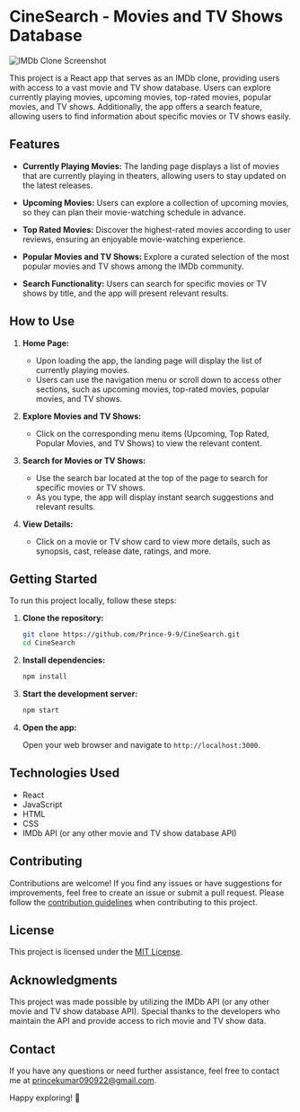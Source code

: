 # CineSearch - Movies and TV Shows Database

![IMDb Clone Screenshot](link-to-screenshot.png)

This project is a React app that serves as an IMDb clone, providing users with access to a vast movie and TV show database. Users can explore currently playing movies, upcoming movies, top-rated movies, popular movies, and TV shows. Additionally, the app offers a search feature, allowing users to find information about specific movies or TV shows easily.

## Features

- **Currently Playing Movies:** The landing page displays a list of movies that are currently playing in theaters, allowing users to stay updated on the latest releases.

- **Upcoming Movies:** Users can explore a collection of upcoming movies, so they can plan their movie-watching schedule in advance.

- **Top Rated Movies:** Discover the highest-rated movies according to user reviews, ensuring an enjoyable movie-watching experience.

- **Popular Movies and TV Shows:** Explore a curated selection of the most popular movies and TV shows among the IMDb community.

- **Search Functionality:** Users can search for specific movies or TV shows by title, and the app will present relevant results.

## How to Use

1. **Home Page:**

   - Upon loading the app, the landing page will display the list of currently playing movies.
   - Users can use the navigation menu or scroll down to access other sections, such as upcoming movies, top-rated movies, popular movies, and TV shows.

2. **Explore Movies and TV Shows:**

   - Click on the corresponding menu items (Upcoming, Top Rated, Popular Movies, and TV Shows) to view the relevant content.

3. **Search for Movies or TV Shows:**

   - Use the search bar located at the top of the page to search for specific movies or TV shows.
   - As you type, the app will display instant search suggestions and relevant results.

4. **View Details:**

   - Click on a movie or TV show card to view more details, such as synopsis, cast, release date, ratings, and more.

## Getting Started

To run this project locally, follow these steps:

1. **Clone the repository:**

   ```bash
   git clone https://github.com/Prince-9-9/CineSearch.git
   cd CineSearch
   ```

2. **Install dependencies:**

   ```bash
   npm install
   ```

3. **Start the development server:**

   ```bash
   npm start
   ```

4. **Open the app:**

   Open your web browser and navigate to `http://localhost:3000`.

## Technologies Used

- React
- JavaScript
- HTML
- CSS
- IMDb API (or any other movie and TV show database API)

## Contributing

Contributions are welcome! If you find any issues or have suggestions for improvements, feel free to create an issue or submit a pull request. Please follow the [contribution guidelines](CONTRIBUTING.md) when contributing to this project.

## License

This project is licensed under the [MIT License](LICENSE).

## Acknowledgments

This project was made possible by utilizing the IMDb API (or any other movie and TV show database API). Special thanks to the developers who maintain the API and provide access to rich movie and TV show data.

## Contact

If you have any questions or need further assistance, feel free to contact me at princekumar090922@gmail.com.

Happy exploring! 🍿